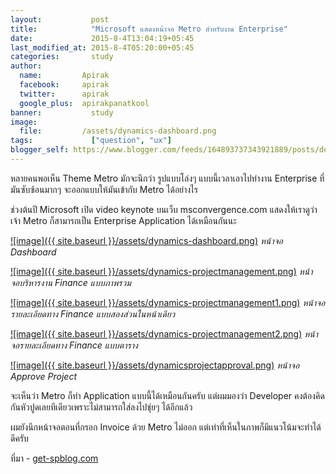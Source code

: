 ```yaml
---
layout:           post
title:            "Microsoft แสดงหน้าจอ Metro สำหรับงาน Enterprise"
date:             2015-8-4T13:04:19+05:45
last_modified_at: 2015-8-4T05:20:00+05:45
categories:       study
author:
  name:         Apirak
  facebook:     apirak
  twitter:      apirak
  google_plus:  apirakpanatkool
banner:           study
image:
  file:         /assets/dynamics-dashboard.png
tags:             ["question", "ux"]
blogger_self: https://www.blogger.com/feeds/164893737343921889/posts/default/9151613364048242708
---
```



หลายคนพอเห็น Theme Metro มักจะนึกว่า รูปแบบโล่งๆ แบบนี้เวลาเอาไปทำงาน Enterprise ที่มันซับซ้อนมากๆ จะออกแบบให้มันเข้ากับ Metro ได้อย่างไร

ช่วงต้นปี Microsoft เปิด video keynote บนเว็บ msconvergence.com แสดงให้เราดูว่าเจ้า Metro ก็สามารถเป็น Enterprise Application ได้เหมือนกันนะ

[![image]({{ site.baseurl }}/assets/dynamics-dashboard.png)](http://1.bp.blogspot.com/-PyyXE3ACpRc/UB1BZWwQ_II/AAAAAAAB-Ac/MeR62rE895g/s1600/dynamics-dashboard.png)
*หน้าจอ Dashboard*

<!--more-->

[![image]({{ site.baseurl }}/assets/dynamics-projectmanagement.png)](http://4.bp.blogspot.com/-Ib7WzhqsiAI/UB1BdgfUmRI/AAAAAAAB-As/MwzQME44CVY/s1600/dynamics-projectmanagement.png)
*หน้าจอบริหารงาน Finance แบบภาพรวม*

[![image]({{ site.baseurl }}/assets/dynamics-projectmanagement1.png)](http://4.bp.blogspot.com/-Uc0K8ux5Hx0/UB1Bf55oupI/AAAAAAAB-A0/QL9Im4AUdCQ/s1600/dynamics-projectmanagement1.png)
*หน้าจอรายละเอียดทาง Finance แบบสองส่วนในหน้าเดียว*

[![image]({{ site.baseurl }}/assets/dynamics-projectmanagement2.png)](http://3.bp.blogspot.com/-vQZ-VzKwnoQ/UB1BhyQguWI/AAAAAAAB-A8/-e-wJEwXjJ0/s1600/dynamics-projectmanagement2.png)
*หน้าจอรายละเอียดทาง Finance แบบตาราง*

[![image]({{ site.baseurl }}/assets/dynamicsprojectapproval.png)](http://4.bp.blogspot.com/-XPsth1Rkx8k/UB1Bjo-N6uI/AAAAAAAB-BE/RQ0krZgge4M/s1600/dynamicsprojectapproval.png)
*หน้าจอ Approve Project*

จะเห็นว่า Metro ก็ทำ Application แบบนี้ได้เหมือนกันครับ แต่ผมมองว่า Developer คงต้องคิดกันหัวปูดเลยทีเดียวเพราะไม่สามารถใส่ลงไปชุ่ยๆ ได้อีกแล้ว

ผมยังนึกหน้าจอตอนที่กรอก Invoice ด้วย Metro ไม่ออก แต่เท่าที่เห็นในภาพก็มีแนวโน้มจะทำได้ดีครับ

ที่มา - [get-spblog.com](http://get-spblog.com/2012/03/20/metro-ui-applied-to-enterprise-apps-convergence-2012)
